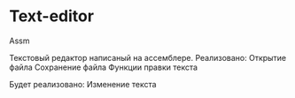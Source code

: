 # Text-editor
Assm

Текстовый редактор написаный на ассемблере.
Реализовано:
Открытие файла
Сохранение файла
Функции правки текста

Будет реализовано:
Изменение текста

